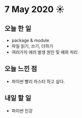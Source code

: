# 7 May 2020 ☀️

## 오늘 한 일
  - package & module
  - 파일 읽기, 쓰기, 더하기
  - 여러가지 에러 발생 원인 및 예외 처리
  
## 오늘 느낀 점
  - 파이썬 빨리 마스터 하고 싶다.

## 내일 할 일
  - 파이썬 인강 